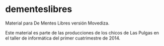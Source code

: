 dementeslibres
==============

Material para De Mentes Libres versión Movediza.

Este material es parte de las producciones de los chicos de Las Pulgas en el taller de informática del primer cuatrimestre de 2014.


